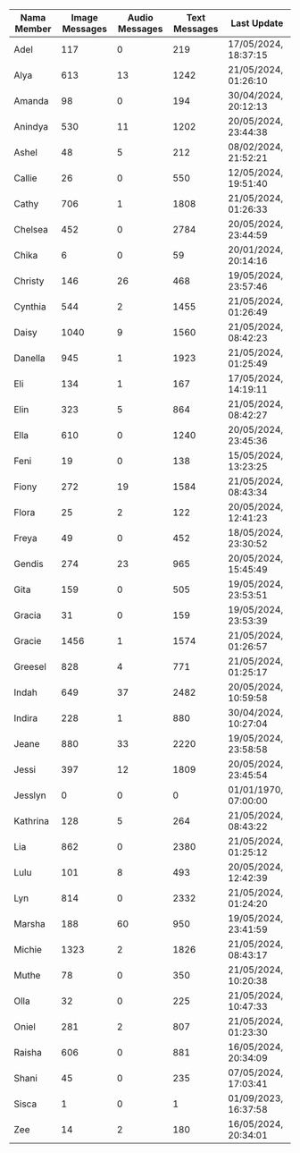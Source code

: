 | Nama Member | Image Messages | Audio Messages | Text Messages | Last Update |
| ------ | -------------- | -------------- | ------------- | ------------ |
| Adel | 117 | 0 | 219 | 17/05/2024, 18:37:15 |
| Alya | 613 | 13 | 1242 | 21/05/2024, 01:26:10 |
| Amanda | 98 | 0 | 194 | 30/04/2024, 20:12:13 |
| Anindya | 530 | 11 | 1202 | 20/05/2024, 23:44:38 |
| Ashel | 48 | 5 | 212 | 08/02/2024, 21:52:21 |
| Callie | 26 | 0 | 550 | 12/05/2024, 19:51:40 |
| Cathy | 706 | 1 | 1808 | 21/05/2024, 01:26:33 |
| Chelsea | 452 | 0 | 2784 | 20/05/2024, 23:44:59 |
| Chika | 6 | 0 | 59 | 20/01/2024, 20:14:16 |
| Christy | 146 | 26 | 468 | 19/05/2024, 23:57:46 |
| Cynthia | 544 | 2 | 1455 | 21/05/2024, 01:26:49 |
| Daisy | 1040 | 9 | 1560 | 21/05/2024, 08:42:23 |
| Danella | 945 | 1 | 1923 | 21/05/2024, 01:25:49 |
| Eli | 134 | 1 | 167 | 17/05/2024, 14:19:11 |
| Elin | 323 | 5 | 864 | 21/05/2024, 08:42:27 |
| Ella | 610 | 0 | 1240 | 20/05/2024, 23:45:36 |
| Feni | 19 | 0 | 138 | 15/05/2024, 13:23:25 |
| Fiony | 272 | 19 | 1584 | 21/05/2024, 08:43:34 |
| Flora | 25 | 2 | 122 | 20/05/2024, 12:41:23 |
| Freya | 49 | 0 | 452 | 18/05/2024, 23:30:52 |
| Gendis | 274 | 23 | 965 | 20/05/2024, 15:45:49 |
| Gita | 159 | 0 | 505 | 19/05/2024, 23:53:51 |
| Gracia | 31 | 0 | 159 | 19/05/2024, 23:53:39 |
| Gracie | 1456 | 1 | 1574 | 21/05/2024, 01:26:57 |
| Greesel | 828 | 4 | 771 | 21/05/2024, 01:25:17 |
| Indah | 649 | 37 | 2482 | 20/05/2024, 10:59:58 |
| Indira | 228 | 1 | 880 | 30/04/2024, 10:27:04 |
| Jeane | 880 | 33 | 2220 | 19/05/2024, 23:58:58 |
| Jessi | 397 | 12 | 1809 | 20/05/2024, 23:45:54 |
| Jesslyn | 0 | 0 | 0 | 01/01/1970, 07:00:00 |
| Kathrina | 128 | 5 | 264 | 21/05/2024, 08:43:22 |
| Lia | 862 | 0 | 2380 | 21/05/2024, 01:25:12 |
| Lulu | 101 | 8 | 493 | 20/05/2024, 12:42:39 |
| Lyn | 814 | 0 | 2332 | 21/05/2024, 01:24:20 |
| Marsha | 188 | 60 | 950 | 19/05/2024, 23:41:59 |
| Michie | 1323 | 2 | 1826 | 21/05/2024, 08:43:17 |
| Muthe | 78 | 0 | 350 | 21/05/2024, 10:20:38 |
| Olla | 32 | 0 | 225 | 21/05/2024, 10:47:33 |
| Oniel | 281 | 2 | 807 | 21/05/2024, 01:23:30 |
| Raisha | 606 | 0 | 881 | 16/05/2024, 20:34:09 |
| Shani | 45 | 0 | 235 | 07/05/2024, 17:03:41 |
| Sisca | 1 | 0 | 1 | 01/09/2023, 16:37:58 |
| Zee | 14 | 2 | 180 | 16/05/2024, 20:34:01 |
